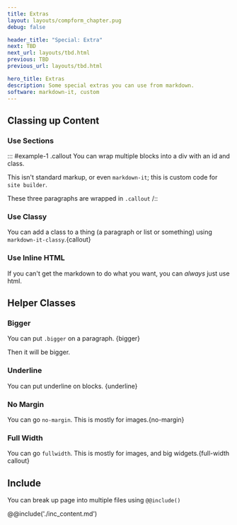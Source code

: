 ```yaml
---
title: Extras
layout: layouts/compform_chapter.pug
debug: false

header_title: "Special: Extra"
next: TBD
next_url: layouts/tbd.html
previous: TBD
previous_url: layouts/tbd.html

hero_title: Extras
description: Some special extras you can use from markdown.
software: markdown-it, custom
---
```


<script src="https://cdnjs.cloudflare.com/ajax/libs/p5.js/0.5.16/p5.min.js"></script>
<script src="./mess.js"></script>


## Classing up Content 

### Use Sections

::: #example-1 .callout
You can wrap multiple blocks into a div with an id and class.

This isn't standard markup, or even `markdown-it`; this is custom code for `site builder`.

These three paragraphs are wrapped in `.callout`
/::


### Use Classy

You can add a class to a thing (a paragraph or list or something) using `markdown-it-classy`.{callout}


### Use Inline HTML

<div class="callout">If you can't get the markdown to do what you want, you can <em>always</em> just use html.</div>


## Helper Classes


### Bigger

You can put `.bigger` on a paragraph. {bigger}

Then it will be bigger.

### Underline

You can put underline on blocks. {underline}





### No Margin

You can go `no-margin`. This is mostly for images.{no-margin}


### Full Width

You can go `fullwidth`. This is mostly for images, and big widgets.{full-width callout}


## Include

You can break up page into multiple files using ``@@include()``

@@include('./inc_content.md')